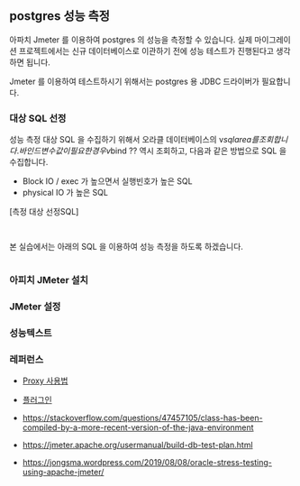 ## postgres 성능 측정 ##

아파치 Jmeter 를 이용하여 postgres 의 성능을 측정할 수 있습니다. 실제 마이그레이션 프로젝트에서는 신규 데이터베이스로 이관하기 전에 성능 테스트가 진행된다고 생각하면 됩니다.  

Jmeter 를 이용하여 테스트하시기 위해서는 postgres 용 JDBC 드라이버가 필요합니다.


### 대상 SQL 선정 ###

성능 측정 대상 SQL 을 수집하기 위해서 오라클 데이터베이스의 v$sqlarea 를 조회합니다. 바인드 변수값이 필요한 경우 v$bind ?? 역시 조회하고, 다음과 같은 방법으로 SQL 을 수집합니다. 

* Block IO / exec 가 높으면서 실행빈호가 높은 SQL 
* physical IO 가 높은 SQL 

[측정 대상 선정SQL]
```


```

본 실습에서는 아래의 SQL 을 이용하여 성능 측정을 하도록 하겠습니다. 
```

```

### 아피치 JMeter 설치 ###






### JMeter 설정 ###







### 성능텍스트 ###



### 레퍼런스 ###

* [Proxy 사용법](https://sncap.tistory.com/547)

* [플러그인](https://huistorage.tistory.com/89?category=723808)

* https://stackoverflow.com/questions/47457105/class-has-been-compiled-by-a-more-recent-version-of-the-java-environment

* https://jmeter.apache.org/usermanual/build-db-test-plan.html

* https://jongsma.wordpress.com/2019/08/08/oracle-stress-testing-using-apache-jmeter/
